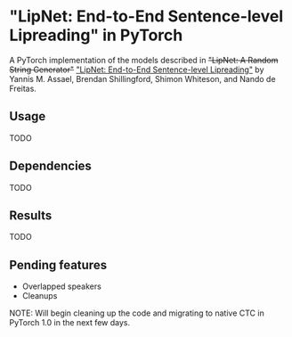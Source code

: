 # "LipNet: End-to-End Sentence-level Lipreading" in PyTorch
A PyTorch implementation of the models described in ~~"LipNet: A Random String Generator"~~ ["LipNet: End-to-End Sentence-level Lipreading"](https://arxiv.org/abs/1611.01599) by Yannis M. Assael, Brendan Shillingford, Shimon Whiteson, and Nando de Freitas.

## Usage
TODO

## Dependencies
TODO

## Results
TODO

## Pending features
- Overlapped speakers
- Cleanups

NOTE: Will begin cleaning up the code and migrating to native CTC in PyTorch 1.0 in the next few days.
